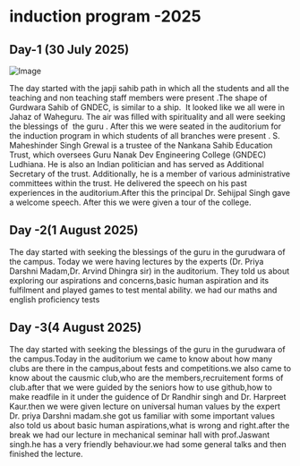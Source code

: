 # induction program -2025
## Day-1 (30 July 2025) 

![Image](https://github.com/user-attachments/assets/14039f17-f64e-4782-858d-25ff3d97bc3b)

The day started with the japji sahib path in which all the students and all the teaching and non teaching staff members were present .The shape of Gurdwara Sahib of GNDEC, is similar to a ship.  It looked like we all were in Jahaz of Waheguru. The air was filled with spirituality and all were seeking the blessings of  the guru . After this we were seated in the auditorium for the induction program in which students of all branches were present . S. Maheshinder Singh Grewal is a trustee of the Nankana Sahib Education Trust, which oversees Guru Nanak Dev Engineering College (GNDEC) Ludhiana. He is also an Indian politician and has served as Additional Secretary of the trust. Additionally, he is a member of various administrative committees within the trust. He delivered the speech on his past experiences in the auditorium.After this the principal Dr. Sehijpal Singh gave a welcome speech. After this we were given a tour of the college.

## Day -2(1 August 2025)

The day started with seeking the blessings of the guru in the gurudwara of the campus. Today we were having lectures by the experts (Dr. Priya Darshni Madam,Dr. Arvind Dhingra sir) in the auditorium. They told us about exploring our aspirations and concerns,basic human aspiration and its fulfilment and played games to test mental ability. we had our maths and english proficiency tests

## Day -3(4 August 2025)

The day started with seeking the blessings of the guru in the gurudwara of the campus.Today in the auditorium we came to know about how many clubs are there in the campus,about fests and competitions.we also came to know about the causmic club,who are the members,recruitement forms of club.after that we were guided by the seniors how to use github,how to make  readfile in it under the guidence of Dr Randhir singh and Dr. Harpreet Kaur.then we were given lecture on universal 
human values by the expert Dr. priya Darshni madam.she got us familiar with some important values also told us about basic human aspirations,what is wrong and right.after the break we had our lecture in mechanical seminar hall with prof.Jaswant singh.he has a very friendly behaviour.we had some general talks and then finished the lecture. 
